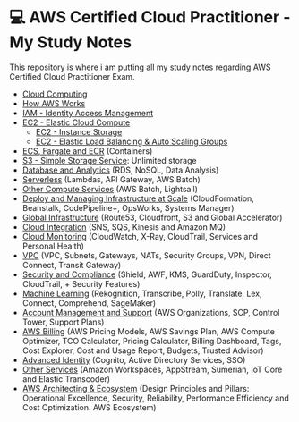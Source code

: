 # 💻 AWS Certified Cloud Practitioner - My Study Notes

This repository is where i am putting all my study notes regarding AWS Certified Cloud Practitioner Exam.


- [Cloud Computing](notes/cloud-computing/README.md)
- [How AWS Works](notes/aws/README.md)
- [IAM - Identity Access Management](notes/iam/README.md)
- [EC2 - Elastic Cloud Compute](notes/ec2/README.md)
  - [EC2 - Instance Storage](notes/ec2-instance-storage/README.md)
  - [EC2 - Elastic Load Balancing & Auto Scaling Groups](notes/ec2-elb-asg/README.md)
- [ECS, Fargate and ECR](notes/ecs-fargate-ecr/README.md) (Containers)
- [S3 - Simple Storage Service](notes/s3/README.md): Unlimited storage
- [Database and Analytics](notes/db/README.md) (RDS, NoSQL, Data Analysis)
- [Serverless](notes/serverless/README.md) (Lambdas, API Gateway, AWS Batch)
- [Other Compute Services](notes/other-compute-services/README.md) (AWS Batch, Lightsail)
- [Deploy and Managing Infrastructure at Scale](notes/deployment/README.md) (CloudFormation, Beanstalk, CodePipeline+, OpsWorks, Systems Manager)
- [Global Infrastructure](notes/aws-global-infrastructure/README.md) (Route53, Cloudfront, S3 and Global Accelerator)
- [Cloud Integration](notes/cloud-integration/README.md) (SNS, SQS, Kinesis and Amazon MQ)
- [Cloud Monitoring](notes/cloud-monitoring/README.md) (CloudWatch, X-Ray, CloudTrail, Services and Personal Health)
- [VPC](notes/vpc/README.md) (VPC, Subnets, Gateways, NATs, Security Groups, VPN, Direct Connect, Transit Gateway)
- [Security and Compliance](notes/security-and-compliance/README.md) (Shield, AWF, KMS, GuardDuty, Inspector, CloudTrail, + Security Features)
- [Machine Learning](notes/machine-learning/README.md) (Rekognition, Transcribe, Polly, Translate, Lex, Connect, Comprehend, SageMaker)
- [Account Management and Support](notes/account-and-support/README.md) (AWS Organizations, SCP, Control Tower, Support Plans)
- [AWS Billing](notes/aws-billing/README.md) (AWS Pricing Models, AWS Savings Plan, AWS Compute Optimizer, TCO Calculator, Pricing Calculator, Billing Dashboard, Tags, Cost Explorer, Cost and Usage Report, Budgets, Trusted Advisor)
- [Advanced Identity](notes/advanced-identity/README.md) (Cognito, Active Directory Services, SSO)
- [Other Services](notes/other-services/README.md) (Amazon Workspaces, AppStream, Sumerian, IoT Core and Elastic Transcoder)
- [AWS Architecting & Ecosystem](notes/aws-architecting-and-ecosystem/README.md) (Design Principles and Pillars: Operational Excellence, Security, Reliability, Performance Efficiency and Cost Optimization. AWS Ecosystem)
